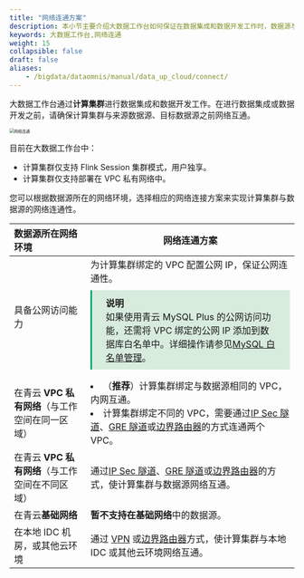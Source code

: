 ```yaml
---
title: "网络连通方案"
description: 本小节主要介绍大数据工作台如何保证在数据集成和数据开发工作时，数据源与计算集群的网络连通性。 
keywords: 大数据工作台,网络连通
weight: 15
collapsible: false
draft: false
aliases:
    - /bigdata/dataomnis/manual/data_up_cloud/connect/
---
```


大数据工作台通过**计算集群**进行数据集成和数据开发工作。在进行数据集成或数据开发之前，请确保计算集群与来源数据源、目标数据源之前网络互通。

<img src="/bigdata/dataomnis/_images/net_connect.png" alt="网络连通" style="zoom:50%;" />

目前在大数据工作台中：

- 计算集群仅支持 Flink Session 集群模式，用户独享。
- 计算集群仅支持部署在 VPC 私有网络中。

您可以根据数据源所在的网络环境，选择相应的网络连接方案来实现计算集群与数据源的网络连通性。

| 数据源所在网络环境        | 网络连通方案                                |
| :------------- | ------------------------------------------------------------ |
| 具备公网访问能力 |为计算集群绑定的 VPC 配置公网 IP，保证公网连通性。<span style="display: block; background-color: #D8ECDE; padding: 10px 24px; margin: 10px 0; border-left: 3px solid #00a971;"><b>说明</b><br>如果使用青云 MySQL Plus 的公网访问功能，还需将 VPC 绑定的公网 IP 添加到数据库白名单中。详细操作请参见[MySQL 白名单管理](/database/mysql/manual/mgt_connect/mgt_whitelist/)。</span>              |
| 在青云 **VPC 私有网络**（与工作空间在同一区域）  |<li>（**推荐**）计算集群绑定与数据源相同的 VPC，内网互通。  <li>计算集群绑定不同的 VPC，需要通过[IP Sec 隧道](/network/vpc/manual/tunnel/ipsec/)、[GRE 隧道](/network/vpc/manual/tunnel/gre/)或[边界路由器](/network/border_router/manual/border_user_guide/)的方式连通两个 VPC。 |
| 在青云 **VPC 私有网络**（与工作空间在不同区域）  |通过[IP Sec 隧道](/network/vpc/manual/tunnel/ipsec/)、[GRE 隧道](/network/vpc/manual/tunnel/gre/)或[边界路由器](/network/border_router/manual/border_user_guide/)的方式，使计算集群与数据源网络互通。 |
| 在青云**基础网络**    |**暂不支持在基础网络**中的数据源。 |
| 在本地 IDC 机房，或其他云环境     | 通过 [VPN](/network/vpc/manual/vpn/) 或[边界路由器](/network/border_router/manual/border_user_guide/)方式，使计算集群与本地 IDC 或其他云环境网络互通。  |


